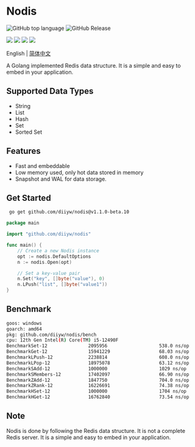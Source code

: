# Nodis
![GitHub top language](https://img.shields.io/github/languages/top/diiyw/nodis) ![GitHub Release](https://img.shields.io/github/v/release/diiyw/nodis)
<div class="column" align="left">
  <a href="https://godoc.org/github.com/diiyw/nodis"><img src="https://godoc.org/github.com/diiyw/nodis?status.svg" /></a>
  <a href="https://goreportcard.com/report/github.com/diiyw/nodis"><img src="https://goreportcard.com/badge/github.com/diiyw/nodis" /></a>
  <a href="https://goreportcard.com/report/github.com/diiyw/nodis"><img src="https://github.com/diiyw/nodis/workflows/Go/badge.svg?branch=main"/></a>
  <a href="https://codecov.io/gh/diiyw/nodis"><img src="https://codecov.io/gh/diiyw/nodis/branch/main/graph/badge.svg?token=CupujOXpbe"/></a>
</div>


English | [简体中文](https://github.com/diiyw/nodis/blob/main/README_zh-cn.md)

A Golang implemented Redis data structure. 
It is a simple and easy to embed in your application.

## Supported Data Types

- String
- List
- Hash
- Set
- Sorted Set

## Features

- Fast and embeddable
- Low memory used, only hot data stored in memory
- Snapshot and WAL for data storage.

## Get Started
```bash
 go get github.com/diiyw/nodis@v1.1.0-beta.10
```
```go
package main

import "github.com/diiyw/nodis"

func main() {
	// Create a new Nodis instance
	opt := nodis.DefaultOptions
	n := nodis.Open(opt)

	// Set a key-value pair
	n.Set("key", []byte("value"), 0)
	n.LPush("list", []byte("value1"))
}

```

## Benchmark
```bash
goos: windows
goarch: amd64
pkg: github.com/diiyw/nodis/bench
cpu: 12th Gen Intel(R) Core(TM) i5-12490F
BenchmarkSet-12               2095956                   538.0 ns/op            269B/op            3 allocs/op
BenchmarkGet-12               15941229                  68.03 ns/op            7B/op              0 allocs/op
BenchmarkLPush-12             2238814                   608.0 ns/op            306B/op            4 allocs/op
BenchmarkLPop-12              18975078                  63.12 ns/op            7B/op              0 allocs/op
BenchmarkSAdd-12              1000000                   1029 ns/op             1285B/op           6 allocs/op
BenchmarkSMembers-12          17402097                  66.90 ns/op            8B/op              1 allocs/op
BenchmarkZAdd-12              1847750                   704.0 ns/op            245B/op            7 allocs/op
BenchmarkZRank-12             16226691                  74.38 ns/op            7B/op              0 allocs/op
BenchmarkHSet-12              1000000                   1704 ns/op             2453B/op           7 allocs/op
BenchmarkHGet-12              16762840                  73.54 ns/op            7B/op              0 allocs/op
```

## Note
Nodis is done by following the Redis data structure. It is not a complete Redis server. It is a simple and easy to embed in your application.
